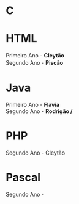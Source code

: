 # C



# HTML

Primeiro Ano - <b> Cleytão </b> <br>
Segundo Ano - <b> Piscão </b> 　　　　　　　　　　　　　　　　　　　　　　　　　　　　　　　　　　　　　　　　　　　　　　　　　　　　　　　　　　　　
# Java

Primeiro Ano - <b> Flavia </b> <br> 
Segundo Ano - <b> Rodrigão / </b>

# PHP

Segundo Ano - Cleytão

# Pascal

Segundo Ano - 
